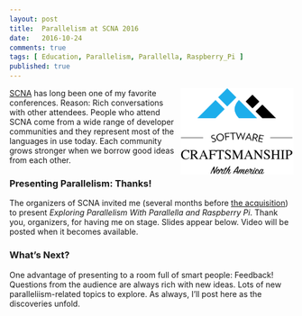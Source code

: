 ```yaml
---
layout: post
title:  Parallelism at SCNA 2016
date:   2016-10-24
comments: true
tags: [ Education, Parallelism, Parallella, Raspberry_Pi ]
published: true
---
```


<img src="/images/scna-2016.png" width="200" align="right" style="margin-left:10px;" alt="Concurrency vs Parallelism" title="Concurrency vs Parallelism">

[SCNA](http://scna.softwarecraftsmanship.com/) has long been one of my favorite conferences. Reason: Rich conversations with other attendees. People who attend SCNA come from a wide range of developer communities and they represent most of the languages in use today. Each community grows stronger when we borrow good ideas from each other.

<!--more-->

### Presenting Parallelism: Thanks!

The organizers of SCNA invited me (several months before [the acquisition](/blog/2016/09/12/8th-light-acquires-wisdomgroup/)) to present _Exploring Parallelism With Parallella and Raspberry Pi_. Thank you, organizers, for having me on stage. Slides appear below. Video will be posted when it becomes available.

<center>
<script async class="speakerdeck-embed" data-id="3b23fb578b3a4912bee2924314034b1f" data-ratio="1.77777777777778" src="//speakerdeck.com/assets/embed.js"></script>
</center>

### What’s Next?

One advantage of presenting to a room full of smart people: Feedback! Questions from the audience are always rich with new ideas. Lots of new paralleliism-related topics to explore. As always, I’ll post here as the discoveries unfold.
